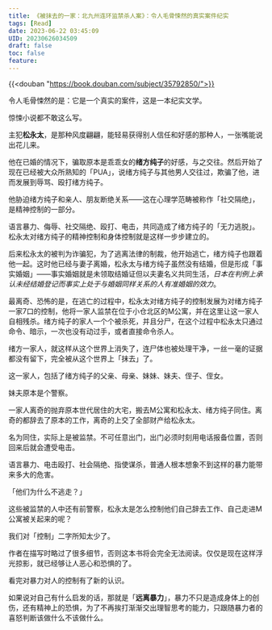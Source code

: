 ```yaml
---
title: 《被抹去的一家：北九州连环监禁杀人案》：令人毛骨悚然的真实案件纪实
tags: [Read]
date: 2023-06-22 03:45:09
UID: 20230626034509
draft: false
toc: false
feature: 
---
```


{{<douban "https://book.douban.com/subject/35792850/">}}

令人毛骨悚然的是：它是一个真实的案件，这是一本纪实文学。

惊悚小说都不敢这么写。

<!--more-->

主犯**松永太**，是那种风度翩翩，能轻易获得别人信任和好感的那种人，一张嘴能说出花儿来。

他在已婚的情况下，骗取原本是乖乖女的**绪方纯子**的好感，与之交往。然后开始了现在已经被大众所熟知的「PUA」，说绪方纯子与其他男人交往过，欺骗了他，进而发展到辱骂、殴打绪方纯子。

他胁迫绪方纯子和亲人、朋友断绝关系——这在心理学范畴被称作「社交隔绝」，是精神控制的一部分。

语言暴力、侮辱、社交隔绝、殴打、电击，共同造成了绪方纯子的「无力逃脱」。松永太对绪方纯子的精神控制和身体控制就是这样一步步建立的。

后来松永太的被判为诈骗犯，为了逃离法律的制裁，他开始逃亡，绪方纯子也跟着他一起。这时他已经与妻子离婚，松永太与绪方纯子虽然没有结婚，但是形成「事实婚姻」——事实婚姻就是未领取结婚证但以夫妻名义共同生活，_日本在判例上承认未经结婚登记而事实上处于与婚姻同样关系的人有准婚姻的效力_。 

最离奇、恐怖的是，在逃亡的过程中，松永太对绪方纯子的控制发展为对绪方纯子一家7口的控制，他将一家人监禁在位于小仓北区的M公寓，并在这里让这一家人自相残杀。绪方纯子的家人一个个被杀死，并且分尸，在这个过程中松永太只通过命令、暗示，一次也没有动过手，或者直接命令杀人。

绪方一家人，就这样从这个世界上消失了，连尸体也被处理干净，一丝一毫的证据都没有留下，完全被从这个世界上「抹去」了。

这一家人，包括了绪方纯子的父亲、母亲、妹妹、妹夫、侄子、侄女。

妹夫原本是个警察。

一家人离奇的抛弃原本世代居住的大宅，搬去M公寓和松永太、绪方纯子同住。离奇的都辞去了原本的工作，离奇的上交了全部财产给松永太。

名为同住，实际上是被监禁。不可任意出门，出门必须时刻用电话报备位置，否则回来后就会遭受电击。

语言暴力、电击殴打、社会隔绝、指使谋杀，普通人根本想象不到这样的暴力能带来多大的危害。

「他们为什么不逃走？」

这些被监禁的人中还有前警察，松永太是怎么控制他们自己辞去工作、自己走进M公寓被关起来的呢？

我们对「控制」二字所知太少了。

作者在描写时略过了很多细节，否则这本书将会完全无法阅读。仅仅是现在这样浮光掠影，就已经够让人恶心和恐惧的了。

看完对暴力对人的控制有了新的认识。

如果说对自己有什么启发的话，那就是「**远离暴力**」，暴力不只是造成身体上的创伤，还有精神上的恐惧，为了不再挨打渐渐交出理智思考的能力，只跟随暴力者的喜怒判断该做什么不该做什么。